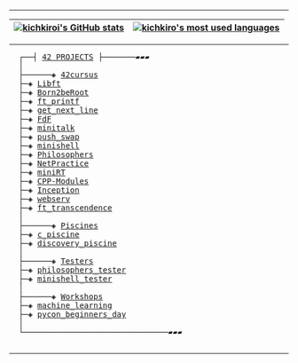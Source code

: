 ---------------
<div align="center">
  
| [![kichkiroi's GitHub stats](https://github-readme-stats.vercel.app/api?username=kichkiro&theme=github_dark&show_icons=true&rank_icon=github&&border_color=0d1117)](https://github.com/kichkiro?tab=repositories) | [![kichkiro's most used languages](https://github-readme-stats.vercel.app/api/top-langs/?username=kichkiro&layout=compact&theme=github_dark&langs_count=8&border_color=0d1117&hide=makefile)](https://github.com/kichkiro?tab=repositories) |
|:-:|:-:|
</div>

--------------

<pre>
  ┌──┤ <a href="https://github.com/kichkiro/42">42 PROJECTS</a> ├───────▰▰▰
  │
  ├──────◈ <a href="https://github.com/kichkiro/42/tree/main/42cursus">42cursus</a>
  ├─◈ <a href="https://github.com/kichkiro/42/libft">Libft</a>
  ├─◈ <a href="https://github.com/kichkiro/42/Born2beRoot">Born2beRoot</a>
  ├─◈ <a href="https://github.com/kichkiro/42/ft_printf">ft_printf</a>
  ├─◈ <a href="https://github.com/kichkiro/42/get_next_line">get_next_line</a>
  ├─◈ <a href="https://github.com/kichkiro/42/FdF">FdF</a>
  ├─◈ <a href="https://github.com/kichkiro/minitalk">minitalk</a>
  ├─◈ <a href="https://github.com/kichkiro/push_swap">push_swap</a>
  ├─◈ <a href="https://github.com/kichkiro/minishell">minishell</a>
  ├─◈ <a href="https://github.com/kichkiro/Philosophers">Philosophers</a>
  ├─◈ <a href="https://github.com/kichkiro/NetPractice">NetPractice</a>
  ├─◈ <a href="https://github.com/kichkiro/miniRT">miniRT</a>
  ├─◈ <a href="https://github.com/kichkiro/CPP-Modules">CPP-Modules</a>
  ├─◈ <a href="https://github.com/kichkiro/Inception">Inception</a>
  ├─◈ <a href="https://github.com/kichkiro/webserv">webserv</a>
  ├─◈ <a href="https://github.com/kichkiro/ft_transcendence">ft_transcendence</a>
  │
  ├──────◈ <a href="https://github.com/kichkiro/42/tree/main/piscines">Piscines</a>
  ├─◈ <a href="https://github.com/kichkiro/42/tree/main/piscines/c_piscine">c_piscine</a>
  ├─◈ <a href="https://github.com/kichkiro/42/tree/main/piscines/discovery_piscine">discovery_piscine</a>
  │
  ├──────◈ <a href="https://github.com/kichkiro/42/tree/main/testers">Testers</a>
  ├─◈ <a href="https://github.com/kichkiro/philosophers_tester">philosophers_tester</a>
  ├─◈ <a href="https://github.com/kichkiro/minishell_tester">minishell_tester</a>
  │
  ├──────◈ <a href="https://github.com/kichkiro/42/tree/main/workshops">Workshops</a>
  ├─◈ <a href="https://github.com/kichkiro/42/tree/main/workshops/machine_learning">machine_learning</a>
  ├─◈ <a href="https://github.com/kichkiro/42/tree/main/workshops/pycon_beginners_day">pycon_beginners_day</a>
  │
  └───────────────────────────────▰▰▰

</pre>

---------------
